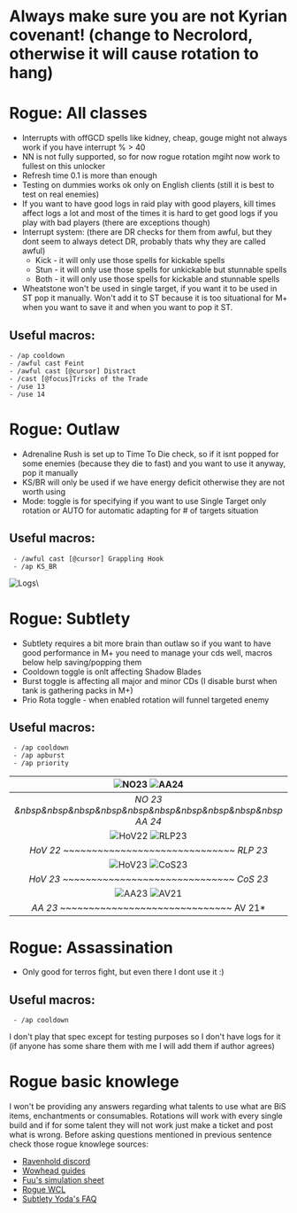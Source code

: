 
# Always make sure you are not Kyrian covenant! (change to Necrolord, otherwise it will cause rotation to hang)
# Rogue: All classes
- Interrupts with offGCD spells like kidney, cheap, gouge might not always work if you have interrupt % > 40
- NN is not fully supported, so for now rogue rotation mgiht now work to fullest on this unlocker
- Refresh time 0.1 is more than enough
- Testing on dummies works ok only on English clients (still it is best to test on real enemies)
- If you want to have good logs in raid play with good players, kill times affect logs a lot and most of the times it is hard to get good logs if you play with bad players (there are exceptions though)
- Interrupt system: (there are DR checks for them from awful, but they dont seem to always detect DR, probably thats why they are called awful)
	- Kick - it will only use those spells for kickable spells
	- Stun - it will only use those spells for unkickable but stunnable spells
	- Both - it will only use those spells for kickable and stunnable spells
- Wheatstone won't be used in single target, if you want it to be used in ST pop it manually. Won't add it to ST because it is too situational for M+ when you want to save it and when you want to pop it ST.
## Useful macros:
	- /ap cooldown
	- /awful cast Feint
	- /awful cast [@cursor] Distract
	- /cast [@focus]Tricks of the Trade
	- /use 13
	- /use 14
# Rogue: Outlaw
 - Adrenaline Rush is set up to Time To Die check, so if it isnt popped for some enemies (because they die to fast) and you want to use it anyway, pop it manually
 - KS/BR will only be used if we have energy deficit otherwise they are not worth using
 - Mode: toggle is for specifying if you want to use Single Target only rotation or AUTO for automatic adapting for # of targets situation
 ## Useful macros:
	 - /awful cast [@cursor] Grappling Hook
	 - /ap KS_BR
![Logs](https://i.imgur.com/Jct1mlo.png)\

# Rogue: Subtlety
- Subtlety requires a bit more brain than outlaw so if you want to have good performance in M+ you need to manage your cds well, macros below help saving/popping them
- Cooldown toggle is onlt affecting Shadow Blades
- Burst toggle is affecting all major and minor CDs (I disable burst when tank is gathering packs in M+)
- Prio Rota toggle - when enabled rotation will funnel targeted enemy

 ## Useful macros:
	 - /ap cooldown
	 - /ap apburst
	 - /ap priority
	 
|![NO23](https://i.imgur.com/twuUuJf.png) ![AA24](https://cdn.discordapp.com/attachments/1037409177104027690/1086711568059871335/image.png)|
|:--:| 
| *NO 23 &nbsp&nbsp&nbsp&nbsp&nbsp&nbsp&nbsp&nbsp&nbsp&nbsp AA 24* |
|![HoV22](https://cdn.discordapp.com/attachments/1037409177104027690/1086712108240076930/image.png) ![RLP23](https://cdn.discordapp.com/attachments/1037409177104027690/1087744504225869905/image.png)|
| *HoV 22 ~~~~~~~~~~~~~~~~~~~~~~~~~~~~~~ RLP 23* |
| ![HoV23](https://i.imgur.com/ONUroBQ.png) ![CoS23](https://i.imgur.com/TuwcLHZ.png) | 
| *HoV 23 ~~~~~~~~~~~~~~~~~~~~~~~~~~~~~~ CoS 23* |
| ![AA23](https://i.imgur.com/11zdIfk.png) ![AV21](https://i.imgur.com/q5OsQAY.png) | 
| *AA 23*  ~~~~~~~~~~~~~~~~~~~~~~~~~~~~~~ AV 21* |

# Rogue: Assassination
- Only good for terros fight, but even there I dont use it :)
## Useful macros:
	 - /ap cooldown
I don't play that spec except for testing purposes so I don't have logs for it (if anyone has some share them with me I will add them if author agrees)
# Rogue basic knowlege

I won't be providing any answers regarding what talents to use what are BiS items, enchantments or consumables. Rotations will work with every single build and if for some talent they will not work just make a ticket and post what is wrong. Before asking questions mentioned in previous sentence check those rogue knowlege sources:
- [Ravenhold discord]
- [Wowhead guides]
- [Fuu's simulation sheet]
- [Rogue WCL]
- [Subtlety Yoda's FAQ]

[//]: # (These are reference links used in the body of this note and get stripped out when the markdown processor does its job. There is no need to format nicely because it shouldn't be seen. Thanks SO - http://stackoverflow.com/questions/4823468/store-comments-in-markdown-syntax)
[Ravenhold discord]: https://discord.gg/ravenholdt
[Wowhead guides]: https://www.wowhead.com/class=4/rogue
[Fuu's simulation sheet]: https://docs.google.com/spreadsheets/d/e/2PACX-1vRq3Nn1ZvFwaXf1wQTr1RalpWbJTIhQp5xGwEyDTVWyuBWLP9_2rqqsxJSPQJLJAkIiKHy49pVfqEWu/pubhtml#
[Rogue WCL]: https://www.warcraftlogs.com/zone/rankings/31#class=Rogue
[Subtlety Yoda's FAQ]: https://docs.google.com/document/d/1vHuvRLNZfDLY62ryh5RlrwCoT9OwLrTgDVzrNkQmaVM/edit
